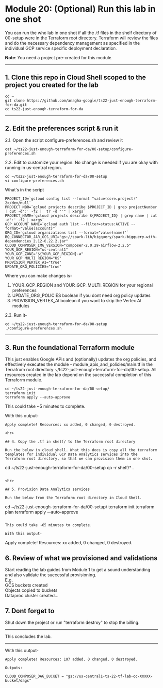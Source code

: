 # Module 20: (Optional) Run this lab in one shot

You can run the who lab in one shot if all the .tf files in the shelf directory of 00-setup were in the Terraform root directory. Terraform will review the files and do the necessary dependency management as specified in the individual GCP service specific deployment declaration.

**Note**: You need a project pre-created for this module. 

<hr>

## 1. Clone this repo in Cloud Shell scoped to the project you created for the lab

```
cd ~
git clone https://github.com/anagha-google/ts22-just-enough-terraform-for-da.git
cd ts22-just-enough-terraform-for-da
```

<hr>

## 2. Edit the preferences script & run it

2.1. Open the script configure-preferences.sh and review it
```
cat ~/ts22-just-enough-terraform-for-da/00-setup/configure-preferences.sh
```

2.2. Edit to customize your region. No change is needed if you are okay with running in us-central region.

```
cd ~/ts22-just-enough-terraform-for-da/00-setup
vi configure-preferences.sh
```

What's in the script
```
PROJECT_ID=`gcloud config list --format "value(core.project)" 2>/dev/null`
PROJECT_NBR=`gcloud projects describe $PROJECT_ID | grep projectNumber | cut -d':' -f2 |  tr -d "'" | xargs`
PROJECT_NAME=`gcloud projects describe ${PROJECT_ID} | grep name | cut -d':' -f2 | xargs`
GCP_ACCOUNT_NAME=`gcloud auth list --filter=status:ACTIVE --format="value(account)"`
ORG_ID=`gcloud organizations list --format="value(name)"`
BQ_CONNECTOR_JAR_GCS_URI="gs://spark-lib/bigquery/spark-bigquery-with-dependencies_2.12-0.22.2.jar"
CLOUD_COMPOSER_IMG_VERSION="composer-2.0.29-airflow-2.2.5"
YOUR_GCP_REGION="us-central1"
YOUR_GCP_ZONE="${YOUR_GCP_REGION}-a"
YOUR_GCP_MULTI_REGION="US"
PROVISION_VERTEX_AI="true"
UPDATE_ORG_POLICIES="true"
```

Where you can make changes is-
1. YOUR_GCP_REGION and YOUR_GCP_MULTI_REGION for your regional preferences
2. UPDATE_ORG_POLICIES boolean if you dont need org policy updates
3. PROVISION_VERTEX_AI boolean if you want to skip the Vertex AI modules


2.3. Run it-
```
cd ~/ts22-just-enough-terraform-for-da/00-setup
./configure-preferences.sh
```

<hr>

## 3. Run the foundational Terraform module

This just enables Google APIs and (optionally) updates the org policies, and effectively executes the module - module_apis_and_policies/main.tf in the Terrafrom root directory ~/ts22-just-enough-terraform-for-da/00-setup. All resources created in the lab depend on the successful completion of this Terraform module.


```
cd ~/ts22-just-enough-terraform-for-da/00-setup/
terraform init
terraform apply --auto-approve
```

This could take ~5 minutes to complete.

With this output-
```
Apply complete! Resources: xx added, 0 changed, 0 destroyed.

<hr>

## 4. Copy the .tf in shelf/ to the Terraform root directory

Run the below in cloud shell. What this does is copy all the terraform templates for individual GCP Data Analytics services into the Terraform root directory, so that we can provision them in one shot.

```
cd ~/ts22-just-enough-terraform-for-da/00-setup
cp -r shelf/* .
```

<hr>

## 5. Provision Data Analytics services

Run the below from the Terraform root directory in Cloud Shell.

```
cd ~/ts22-just-enough-terraform-for-da/00-setup/
terraform init
terraform plan
terraform apply --auto-approve
```

This could take ~65 minutes to complete.

With this output-
```
Apply complete! Resources: xx added, 0 changed, 0 destroyed.

## 6. Review of what we provisioned and validations

Start reading the lab guides from Module 1 to get a sound understanding and also validate the successful provisioning.
<br>
E.g. <br>
GCS buckets created<br>
Objects copied to buckets<br>
Dataproc cluster created...<br>

## 7. Dont forget to
Shut down the project or run "terraform destroy" to stop the billing.

<hr>
This concludes the lab.
<hr>


With this output-
```
Apply complete! Resources: 107 added, 0 changed, 0 destroyed.

Outputs:

CLOUD_COMPOSER_DAG_BUCKET = "gs://us-central1-ts-22-tf-lab-cc-XXXXX-bucket/dags"
```
